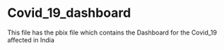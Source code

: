 # Covid_19_dashboard
This file has the pbix file which contains the Dashboard for the Covid_19 affected in India
